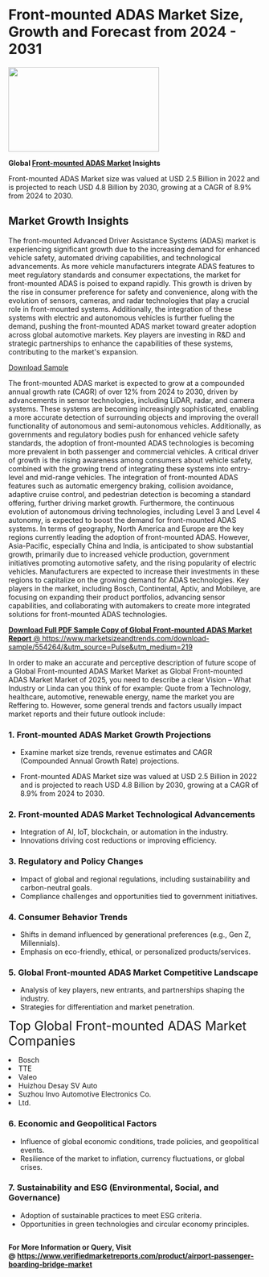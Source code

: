 <H1>Front-mounted ADAS Market Size, Growth and Forecast from 2024 - 2031</H1><img class="aligncenter size-medium wp-image-584254" src="https://thirdeyenews.in/wp-content/uploads/2024/09/Global-Market-Research-300x168.jpeg" alt="" width="300" height="168" /><p><strong>Global&nbsp;<a href="https://www.marketsizeandtrends.com/download-sample/554264/&amp;utm_source=Pulse&amp;utm_medium=219">Front-mounted ADAS Market</a> Insights</strong></p><p>Front-mounted ADAS Market size was valued at USD 2.5 Billion in 2022 and is projected to reach USD 4.8 Billion by 2030, growing at a CAGR of 8.9% from 2024 to 2030.</p><p><h2>Market Growth Insights</h2> <p>The front-mounted Advanced Driver Assistance Systems (ADAS) market is experiencing significant growth due to the increasing demand for enhanced vehicle safety, automated driving capabilities, and technological advancements. As more vehicle manufacturers integrate ADAS features to meet regulatory standards and consumer expectations, the market for front-mounted ADAS is poised to expand rapidly. This growth is driven by the rise in consumer preference for safety and convenience, along with the evolution of sensors, cameras, and radar technologies that play a crucial role in front-mounted systems. Additionally, the integration of these systems with electric and autonomous vehicles is further fueling the demand, pushing the front-mounted ADAS market toward greater adoption across global automotive markets. Key players are investing in R&D and strategic partnerships to enhance the capabilities of these systems, contributing to the market's expansion.</p> <p><a href="#">Download Sample</a></p> <p>The front-mounted ADAS market is expected to grow at a compounded annual growth rate (CAGR) of over 12% from 2024 to 2030, driven by advancements in sensor technologies, including LiDAR, radar, and camera systems. These systems are becoming increasingly sophisticated, enabling a more accurate detection of surrounding objects and improving the overall functionality of autonomous and semi-autonomous vehicles. Additionally, as governments and regulatory bodies push for enhanced vehicle safety standards, the adoption of front-mounted ADAS technologies is becoming more prevalent in both passenger and commercial vehicles. A critical driver of growth is the rising awareness among consumers about vehicle safety, combined with the growing trend of integrating these systems into entry-level and mid-range vehicles. The integration of front-mounted ADAS features such as automatic emergency braking, collision avoidance, adaptive cruise control, and pedestrian detection is becoming a standard offering, further driving market growth. Furthermore, the continuous evolution of autonomous driving technologies, including Level 3 and Level 4 autonomy, is expected to boost the demand for front-mounted ADAS systems. In terms of geography, North America and Europe are the key regions currently leading the adoption of front-mounted ADAS. However, Asia-Pacific, especially China and India, is anticipated to show substantial growth, primarily due to increased vehicle production, government initiatives promoting automotive safety, and the rising popularity of electric vehicles. Manufacturers are expected to increase their investments in these regions to capitalize on the growing demand for ADAS technologies. Key players in the market, including Bosch, Continental, Aptiv, and Mobileye, are focusing on expanding their product portfolios, advancing sensor capabilities, and collaborating with automakers to create more integrated solutions for front-mounted ADAS technologies.</p> <p><a href="#"></p><p><span class=""><strong>Download Full PDF Sample Copy of Global Front-mounted ADAS Market Report</strong> @ <a href="https://www.marketsizeandtrends.com/download-sample/554264/&amp;utm_source=Pulse&amp;utm_medium=219" target="_blank">https://www.marketsizeandtrends.com/download-sample/554264/&amp;utm_source=Pulse&amp;utm_medium=219</a></span></p><p>In order to make an accurate and perceptive description of future scope of a Global&nbsp;Front-mounted ADAS Market Market as Global&nbsp;Front-mounted ADAS Market Market of 2025, you need to describe a clear Vision &ndash; What Industry or Linda can you think of for example: Quote from a Technology, healthcare, automotive, renewable energy, name the market you are Reffering to. However, some general trends and factors usually impact market reports and their future outlook include:</p><h3>1.&nbsp;<strong>Front-mounted ADAS Market Growth Projections</strong></h3><ul><li>Examine market size trends, revenue estimates and CAGR (Compounded Annual Growth Rate) projections.</li><li><p>Front-mounted ADAS Market size was valued at USD 2.5 Billion in 2022 and is projected to reach USD 4.8 Billion by 2030, growing at a CAGR of 8.9% from 2024 to 2030.</p></li></ul><h3>2.&nbsp;<strong>Front-mounted ADAS Market Technological Advancements</strong></h3><ul><li>Integration of AI, IoT, blockchain, or automation in the industry.</li><li>Innovations driving cost reductions or improving efficiency.</li></ul><h3>3.&nbsp;<strong>Regulatory and Policy Changes</strong></h3><ul><li>Impact of global and regional regulations, including sustainability and carbon-neutral goals.</li><li>Compliance challenges and opportunities tied to government initiatives.</li></ul><h3>4.&nbsp;<strong>Consumer Behavior Trends</strong></h3><ul><li>Shifts in demand influenced by generational preferences (e.g., Gen Z, Millennials).</li><li>Emphasis on eco-friendly, ethical, or personalized products/services.</li></ul><h3>5.&nbsp;<strong>Global Front-mounted ADAS Market Competitive Landscape</strong></h3><ul><li>Analysis of key players, new entrants, and partnerships shaping the industry.</li><li>Strategies for differentiation and market penetration.</li></ul><p data-pm-slice="1 1 []"><span style="color: inherit; font-family: inherit; font-size: 25px;">Top Global Front-mounted ADAS Market Companies</span></p><div class="" data-test-id=""><p><li>Bosch</li><li> TTE</li><li> Valeo</li><li> Huizhou Desay SV Auto</li><li> Suzhou Invo Automotive Electronics Co.</li><li> Ltd.</li></p></div><h3>6.&nbsp;<strong>Economic and Geopolitical Factors</strong></h3><ul><li>Influence of global economic conditions, trade policies, and geopolitical events.</li><li>Resilience of the market to inflation, currency fluctuations, or global crises.</li></ul><h3>7.&nbsp;<strong>Sustainability and ESG (Environmental, Social, and Governance)</strong></h3><ul><li>Adoption of sustainable practices to meet ESG criteria.</li><li>Opportunities in green technologies and circular economy principles.</li></ul><h2><strong style="font-size: 14px;">For More Information or Query, Visit @&nbsp;</strong><a style="background-color: #ffffff; font-size: 14px;" href="https://www.marketsizeandtrends.com/report/front-mounted-adas-market/" target="_blank">https://www.verifiedmarketreports.com/product/airport-passenger-boarding-bridge-market</a></h2>
